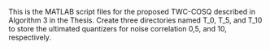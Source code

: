 This is the MATLAB script files for the proposed TWC-COSQ described in Algorithm 3 in the Thesis. Create three directories named T_0, T_5, and T_10 to store the ultimated quantizers for noise correlation 0,5, and 10, respectively.
